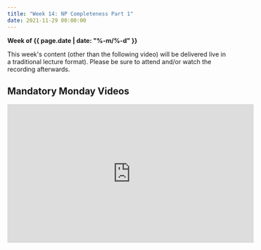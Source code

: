```yaml
---
title: "Week 14: NP Completeness Part 1"
date: 2021-11-29 00:00:00
---
```


**Week of {{ page.date | date: "%-m/%-d" }}**

This week's content (other than the following video) will be delivered live in a traditional lecture format). Please be sure to attend and/or watch the recording afterwards.

## Mandatory Monday Videos

<iframe width="560" height="315" src="https://www.youtube.com/embed/YX40hbAHx3s" title="YouTube video player" frameborder="0" allow="accelerometer; autoplay; clipboard-write; encrypted-media; gyroscope; picture-in-picture" allowfullscreen></iframe>


